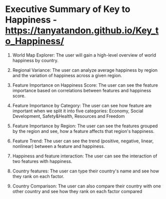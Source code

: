 # Executive Summary of Key to Happiness - https://tanyatandon.github.io/Key_to_Happiness/

1. World Map Explorer: The user will gain a high-level overview of world happiness by country. 

2. Regional Variance: The user can analyze average happiness by region and the variation of happiness across a given region.

3. Feature Importance on Happiness Score: The user can see the feature importance based on correlations between features and happiness score.

4. Feature Importance by Category: The user can see how feature are important when we split it into five categories: Economy, Social Development, Safety&Health, Resources and Freedom

5. Feature Importance by Region: The user can see the features grouped by the region and see, how a feature affects that region's happiness. 

6. Feature Trend: The user can see the trend (positive, negative, linear, nonlinear) between a feature and happiness. 

7. Happiness and feature interaction: The user can see the interaction of two features with happiness. 

8. Country features: The user can type their country's name and see how they rank on each factor. 

9. Country Comparison: The user can also compare their country with one other country and see how they rank on each factor compared 

